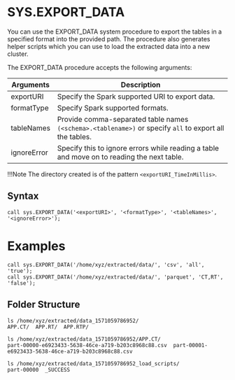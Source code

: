 # SYS.EXPORT_DATA

You can use the EXPORT_DATA system procedure to export the tables in a specified format into the provided path. The procedure also generates helper scripts which you can use to load the extracted data into a new cluster.

The EXPORT_DATA procedure accepts the following arguments:

| Arguments | Description |
|--------|--------|
|    exportURI    |    Specify the Spark supported URI to export data.|
|   formatType     | Specify Spark supported formats. |
|  tableNames      | Provide comma-separated table names `(<schema>.<tablename>)` or specify `all` to export all the tables.|
| ignoreError       |  Specify this to ignore errors while reading a table and move on to reading the next table.|

!!!Note
	The directory created is of the pattern `<exportURI_TimeInMillis>`.

## Syntax

```
call sys.EXPORT_DATA('<exportURI>', '<formatType>', '<tableNames>', '<ignoreError>');
```

# Examples

```
call sys.EXPORT_DATA('/home/xyz/extracted/data/', 'csv', 'all', 'true');
call sys.EXPORT_DATA('/home/xyz/extracted/data/', 'parquet', 'CT,RT', 'false');

```

## Folder Structure

```
ls /home/xyz/extracted/data_1571059786952/
APP.CT/  APP.RT/  APP.RTP/

ls /home/xyz/extracted/data_1571059786952/APP.CT/
part-00000-e6923433-5638-46ce-a719-b203c8968c88.csv  part-00001-e6923433-5638-46ce-a719-b203c8968c88.csv

ls /home/xyz/extracted/data_1571059786952_load_scripts/
part-00000  _SUCCESS

```
